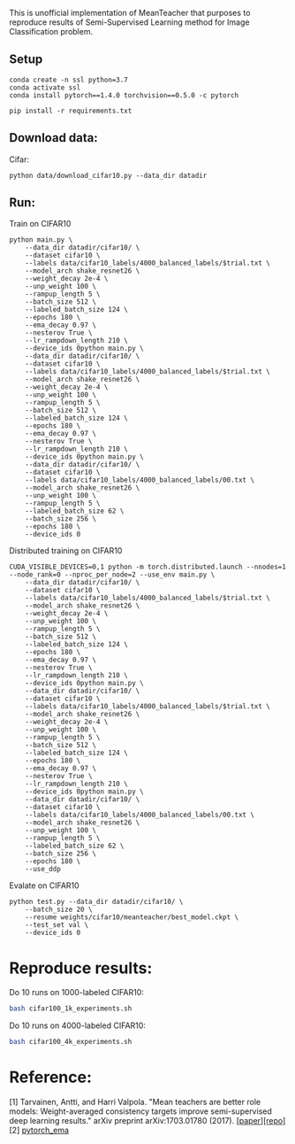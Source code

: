 This is unofficial implementation of MeanTeacher that purposes to reproduce results of Semi-Supervised Learning method for Image Classification problem.

## Setup
```
conda create -n ssl python=3.7
conda activate ssl
conda install pytorch==1.4.0 torchvision==0.5.0 -c pytorch

pip install -r requirements.txt
```

## Download data:
Cifar:
```
python data/download_cifar10.py --data_dir datadir
```

## Run:
Train on CIFAR10
```
python main.py \
    --data_dir datadir/cifar10/ \
    --dataset cifar10 \
    --labels data/cifar10_labels/4000_balanced_labels/$trial.txt \
    --model_arch shake_resnet26 \
    --weight_decay 2e-4 \
    --unp_weight 100 \
    --rampup_length 5 \
    --batch_size 512 \
    --labeled_batch_size 124 \
    --epochs 180 \
    --ema_decay 0.97 \
    --nesterov True \
    --lr_rampdown_length 210 \
    --device_ids 0python main.py \
    --data_dir datadir/cifar10/ \
    --dataset cifar10 \
    --labels data/cifar10_labels/4000_balanced_labels/$trial.txt \
    --model_arch shake_resnet26 \
    --weight_decay 2e-4 \
    --unp_weight 100 \
    --rampup_length 5 \
    --batch_size 512 \
    --labeled_batch_size 124 \
    --epochs 180 \
    --ema_decay 0.97 \
    --nesterov True \
    --lr_rampdown_length 210 \
    --device_ids 0python main.py \
    --data_dir datadir/cifar10/ \
    --dataset cifar10 \
    --labels data/cifar10_labels/4000_balanced_labels/00.txt \
    --model_arch shake_resnet26 \
    --unp_weight 100 \
    --rampup_length 5 \
    --labeled_batch_size 62 \
    --batch_size 256 \
    --epochs 180 \
    --device_ids 0
```
Distributed training on CIFAR10 
```
CUDA_VISIBLE_DEVICES=0,1 python -m torch.distributed.launch --nnodes=1 --node_rank=0 --nproc_per_node=2 --use_env main.py \
    --data_dir datadir/cifar10/ \
    --dataset cifar10 \
    --labels data/cifar10_labels/4000_balanced_labels/$trial.txt \
    --model_arch shake_resnet26 \
    --weight_decay 2e-4 \
    --unp_weight 100 \
    --rampup_length 5 \
    --batch_size 512 \
    --labeled_batch_size 124 \
    --epochs 180 \
    --ema_decay 0.97 \
    --nesterov True \
    --lr_rampdown_length 210 \
    --device_ids 0python main.py \
    --data_dir datadir/cifar10/ \
    --dataset cifar10 \
    --labels data/cifar10_labels/4000_balanced_labels/$trial.txt \
    --model_arch shake_resnet26 \
    --weight_decay 2e-4 \
    --unp_weight 100 \
    --rampup_length 5 \
    --batch_size 512 \
    --labeled_batch_size 124 \
    --epochs 180 \
    --ema_decay 0.97 \
    --nesterov True \
    --lr_rampdown_length 210 \
    --device_ids 0python main.py \
    --data_dir datadir/cifar10/ \
    --dataset cifar10 \
    --labels data/cifar10_labels/4000_balanced_labels/00.txt \
    --model_arch shake_resnet26 \
    --unp_weight 100 \
    --rampup_length 5 \
    --labeled_batch_size 62 \
    --batch_size 256 \
    --epochs 180 \
    --use_ddp
```

Evalate on CIFAR10
```
python test.py --data_dir datadir/cifar10/ \
    --batch_size 20 \
    --resume weights/cifar10/meanteacher/best_model.ckpt \
    --test_set val \
    --device_ids 0
```

# Reproduce results:
Do 10 runs on 1000-labeled CIFAR10:
```bash
bash cifar100_1k_experiments.sh
```

Do 10 runs on 4000-labeled CIFAR10:
```bash
bash cifar100_4k_experiments.sh
```

# Reference:
[1] Tarvainen, Antti, and Harri Valpola. "Mean teachers are better role models: Weight-averaged consistency targets improve semi-supervised deep learning results." arXiv preprint arXiv:1703.01780 (2017). [[paper]](https://arxiv.org/pdf/1703.01780.pdf)[[repo]](https://github.com/CuriousAI/mean-teacher/tree/master/pytorch)
[2] [pytorch_ema](https://github.com/fadel/pytorch_ema.git)